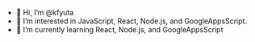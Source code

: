 - 👋 Hi, I’m @kfyuta
- 👀 I’m interested in JavaScript, React, Node.js, and GoogleAppsScript.
- 🌱 I’m currently learning React, Node.js, and GoogleAppsScript

<!---
kfyuta/kfyuta is a ✨ special ✨ repository because its `README.md` (this file) appears on your GitHub profile.
You can click the Preview link to take a look at your changes.
--->
